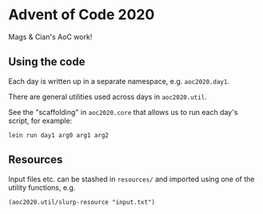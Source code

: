# Advent of Code 2020

Mags & Cian's AoC work!

## Using the code

Each day is written up in a separate namespace, e.g. `aoc2020.day1`.

There are general utilities used across days in `aoc2020.util`.

See the "scaffolding" in `aoc2020.core` that allows us to run each day's script, for example:

    lein run day1 arg0 arg1 arg2

## Resources

Input files etc. can be stashed in `resources/` and imported using one of the utility functions, e.g.

    (aoc2020.util/slurp-resource "input.txt")
